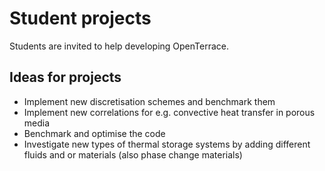 # Student projects
Students are invited to help developing OpenTerrace.

## Ideas for projects
- Implement new discretisation schemes and benchmark them
- Implement new correlations for e.g. convective heat transfer in porous media
- Benchmark and optimise the code
- Investigate new types of thermal storage systems by adding different fluids and or materials (also phase change materials)